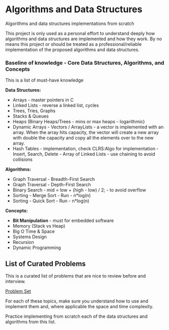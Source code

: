# Algorithms and Data Structures

Algorithms and data structures implementations from scratch

This project is only used as a personal effort to understand deeply how algorithms
and data structures are implemented and how they work. By no means this project or
should be treated as a professional/reliable implementation of the proposed algorithms
and data structures.

### Baseline of knowledge - Core Data Structures, Algorithms, and Concepts

This is a list of must-have knowledge 

**Data Structures:**

- Arrays - master pointers in C
- Linked Lists - reverse a linked list, cycles
- Trees, Tries, Graphs
- Stacks & Queues
- Heaps (Binary Heaps/Trees - mins or max heaps - logarithmic)
- Dynamic Arrays - Vectors / ArrayLists - a vector is implemented with an array. When the array hits capacity, the vector
  will create a new array with double the capacity and copy all the elements over to the new array.
- Hash Tables - implementation, check CLRS:Algo for implementation - Insert, Search, Delete - Array of Linked Lists - use chaining to avoid collisions

**Algorithms:**

- Graph Traversal - Breadth-First Search
- Graph Traversal - Depth-First Search
- Binary Search - mid = low + (high - low) / 2; - to avoid overflow
- Sorting - Merge Sort - Run - n*log(n)
- Sorting - Quick Sort - Run - n*log(n)

**Concepts:**

- **Bit Manipulation** - must for embedded software
- Memory (Stack vs Heap)
- Big O Time & Space
- Systems Design
- Recursion
- Dynamic Programming

## List of Curated Problems

This is a curated list of problems that are nice to review before and interview.

[Problem Set](./problems.md)

For each of these topics, make sure you understand how to use and implement them and, where applicable
the space and time complexity.

Practice implementing from scratch each of the data structures and algorithms from this list.
